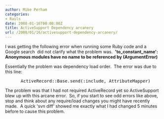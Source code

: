 ```yaml
---
author: Mike Perham
categories:
- Rails
date: 2008-01-16T00:00:00Z
title: ActiveSupport Dependency arcanery
url: /2008/01/16/activesupport-dependency-arcanery/
---
```


I was getting the following error when running some Ruby code and a Google search  did not clarify what the problem was.  **'to\_constant\_name': Anonymous modules have no name to be referenced by (ArgumentError)**

Essentially the problem was dependency load order.  The error was due to this line:

<pre>      ActiveRecord::Base.send(:include, AttributeMapper)</pre>

The problem was that I had not required ActiveRecord yet so ActiveSupport blew up with this arcane error.  So, if you start to see odd errors like above, stop and think about any require/load changes you might have recently made.  A quick 'svn diff' showed me exactly what I had changed 5 minutes before to cause this problem.
